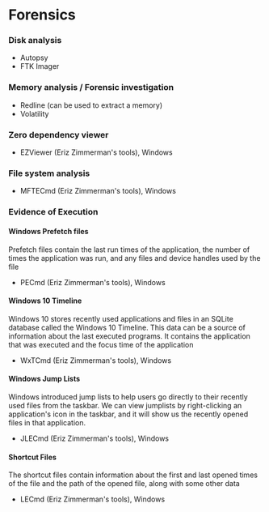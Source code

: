 # Forensics 

### Disk analysis
- Autopsy
- FTK Imager

### Memory analysis / Forensic investigation
- Redline (can be used to extract a memory)
- Volatility

### Zero dependency viewer
- EZViewer (Eriz Zimmerman's tools), Windows

### File system analysis
- MFTECmd (Eriz Zimmerman's tools), Windows

### Evidence of Execution 
#### Windows Prefetch files
Prefetch files contain the last run times of the application, the number of times the application was run, and any files and device handles used by the file
- PECmd (Eriz Zimmerman's tools), Windows

#### Windows 10 Timeline
Windows 10 stores recently used applications and files in an SQLite database called the Windows 10 Timeline. This data can be a source of information about the last executed programs. It contains the application that was executed and the focus time of the application
- WxTCmd (Eriz Zimmerman's tools), Windows

#### Windows Jump Lists
Windows introduced jump lists to help users go directly to their recently used files from the taskbar. We can view jumplists by right-clicking an application's icon in the taskbar, and it will show us the recently opened files in that application.
- JLECmd (Eriz Zimmerman's tools), Windows

#### Shortcut Files
The shortcut files contain information about the first and last opened times of the file and the path of the opened file, along with some other data
- LECmd (Eriz Zimmerman's tools), Windows

